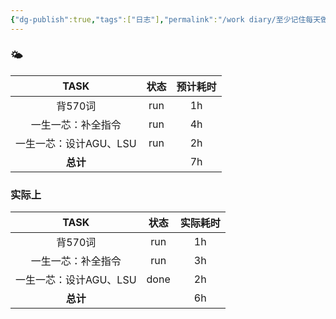 ```yaml
---
{"dg-publish":true,"tags":["日志"],"permalink":"/work diary/至少记住每天做了什么/2024-05-22：周三/","dgPassFrontmatter":true}
---
```


### 🌤

|      TASK      | 状态  | 预计耗时 |
| :------------: | :-: | :--: |
|     背570词      | run |  1h  |
|   一生一芯：补全指令    | run |  4h  |
| 一生一芯：设计AGU、LSU | run |  2h  |
|     **总计**     |     |  7h  |

### 实际上
|      TASK      |  状态  | 实际耗时 |
| :------------: | :--: | :--: |
|     背570词      | run  |  1h  |
|   一生一芯：补全指令    | run  |  3h  |
| 一生一芯：设计AGU、LSU | done |  2h  |
|     **总计**     |      |  6h  |
